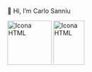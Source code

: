 👋 Hi, I’m Carlo Sanniu

<img src="https://images.vexels.com/media/users/3/166383/isolated/preview/6024bc5746d7436c727825dc4fc23c22-html-programming-language-icon-by-vexels.png" width="100px" height="100px" alt="Icona HTML">
<img src="[https://th.bing.com/th/id/R.b7c2e508920a1168b94dea8675fa311d?rik=OrKWiP1KjSmTXg&riu=http%3a%2f%2fblog.brakoniecki.pl%2fwp-content%2fuploads%2f2015%2f02%2fcss-logo.png&ehk=fTRhrOcV1pmRkABaHeXyXpLjC4%2bNfbXaiYPz16Ageoc%3d&risl=&pid=ImgRaw&r=0](https://miro.medium.com/max/8400/1*kUcnzFjf1UJBKHE8oj5c6g.jpeg)" width="70px" height="100px" alt="Icona HTML">


<!---
Carlo-Sanniu/Carlo-Sanniu is a ✨ special ✨ repository because its `README.md` (this file) appears on your GitHub profile.
You can click the Preview link to take a look at your changes.
--->
